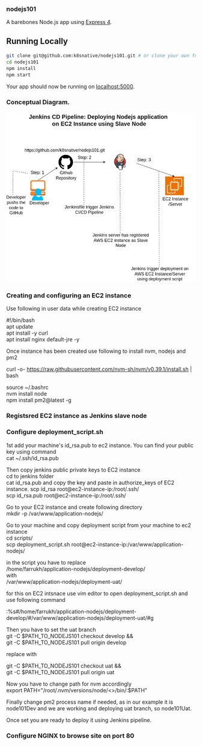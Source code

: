 
### nodejs101

A barebones Node.js app using [Express 4](http://expressjs.com/).

## Running Locally


```sh
git clone git@github.com:k8snative/nodejs101.git # or clone your own fork
cd nodejs101
npm install
npm start
```

Your app should now be running on [localhost:5000](http://localhost:5000/).

### Conceptual Diagram.
![GitHub Logo](https://github.com/k8snative/nodejs101/blob/develop/Nodejs101-jenkins-slave.png)

### Creating and configuring an EC2 instance

Use following in user data while creating EC2 instance

#!/bin/bash  
apt update  
apt install -y curl  
apt install nginx default-jre -y  

Once instance has been created use following to install nvm, nodejs and pm2

curl -o- https://raw.githubusercontent.com/nvm-sh/nvm/v0.39.1/install.sh | bash  

source ~/.bashrc  
nvm install node  
npm install pm2@latest -g  


### Registsred EC2 instance as Jenkins slave node  

### Configure deployment_script.sh  
1st add your machine's id_rsa.pub to ec2 instance.
You can find your public key using command  
 cat ~/.ssh/id_rsa.pub   

Then copy jenkins public private keys to EC2 instance  
cd to jenkins folder  
cat id_rsa.pub and copy the key and paste in authorize_keys of EC2 instance. 
scp id_rsa root@ec2-instance-ip:/root/.ssh/  
scp id_rsa.pub root@ec2-instance-ip:/root/.ssh/  



Go to your EC2 instance and create following directory  
mkdir -p /var/www/application-nodejs/  

Go to your machine and copy deployment script from your machine to ec2 instance  
cd scripts/  
scp deployment_script.sh root@ec2-instance-ip:/var/www/application-nodejs/  

in the script you have to replace  
/home/farrukh/application-nodejs/deployment-develop/  
with  
/var/www/application-nodejs/deployment-uat/

for this on EC2 intsnace use vim editor to open deployment_script.sh
and use following command  

:%s#/home/farrukh/application-nodejs/deployment-develop/#/var/www/application-nodejs/deployment-uat/#g  

Then you have to set the uat branch  
git -C $PATH_TO_NODEJS101 checkout develop &&  
git -C $PATH_TO_NODEJS101 pull origin develop     

replace with  

git -C $PATH_TO_NODEJS101 checkout uat &&  
git -C $PATH_TO_NODEJS101 pull origin uat  

Now you have to change path for nvm accordingly  
export PATH="/root/.nvm/versions/node/<<node-version-as-per-your-system>>/bin/:$PATH"  

Finally change pm2 process name if needed, as in our example it is node101Dev and we are working and deploying uat branch, so
node101Uat.

Once set you are ready to deploy it using Jenkins pipeline.

### Configure NGINX to browse site on port 80




